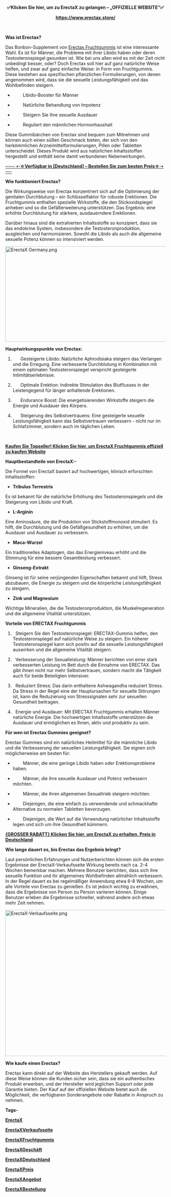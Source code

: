 <p dir="ltr" style="text-align: center;"><strong>✅Klicken Sie hier, um zu ErectaX zu gelangen &ndash; &bdquo;OFFIZIELLE WEBSITE&ldquo;✅</strong></p>
<p dir="ltr" style="text-align: center;"><strong><a href="https://www.erectax.store/" target="_blank" rel="nofollow" data-saferedirecturl="https://www.google.com/url?hl=en-GB&amp;q=https://www.erectax.store/&amp;source=gmail&amp;ust=1734244052680000&amp;usg=AOvVaw3BKhZsYXfHrWwKBN3fHStg">https://www.erectax.store/</a></strong></p>
<p dir="ltr">&nbsp;</p>
<p dir="ltr"><strong>Was ist Erectax?</strong></p>
<p dir="ltr">Das Bonbon-Supplement von&nbsp;<a href="https://www.erectax.store/" target="_blank" rel="nofollow" data-saferedirecturl="https://www.google.com/url?hl=en-GB&amp;q=https://www.erectax.store/&amp;source=gmail&amp;ust=1734244052680000&amp;usg=AOvVaw3BKhZsYXfHrWwKBN3fHStg">Erectax Fruchtgummis</a>&nbsp;ist eine interessante Wahl. Es ist f&uuml;r M&auml;nner, die Probleme mit ihrer Libido haben oder deren Testosteronspiegel gesunken ist. Wie bei uns allen wird es mit der Zeit nicht unbedingt besser, oder? Doch Erectax soll hier auf ganz nat&uuml;rliche Weise helfen, und zwar auf ganz einfache Weise: in Form von Fruchtgummis. Diese bestehen aus spezifischen pflanzlichen Formulierungen, von denen angenommen wird, dass sie die sexuelle Leistungsf&auml;higkeit und das Wohlbefinden steigern.</p>
<ul>
<li dir="ltr">
<p dir="ltr">&nbsp;&nbsp;&nbsp;&nbsp;&nbsp;&nbsp;&nbsp;&nbsp;Libido-Booster f&uuml;r M&auml;nner</p>
</li>
<li dir="ltr">
<p dir="ltr">&nbsp;&nbsp;&nbsp;&nbsp;&nbsp;&nbsp;&nbsp;&nbsp;Nat&uuml;rliche Behandlung von Impotenz</p>
</li>
<li dir="ltr">
<p dir="ltr">&nbsp;&nbsp;&nbsp;&nbsp;&nbsp;&nbsp;&nbsp;&nbsp;Steigern Sie Ihre sexuelle Ausdauer</p>
</li>
<li dir="ltr">
<p dir="ltr">&nbsp;&nbsp;&nbsp;&nbsp;&nbsp;&nbsp;&nbsp;&nbsp;Reguliert den m&auml;nnlichen Hormonhaushalt</p>
</li>
</ul>
<p dir="ltr">Diese Gummib&auml;rchen von Erectax sind bequem zum Mitnehmen und k&ouml;nnen auch einen s&uuml;&szlig;en Geschmack bieten, der sich von den herk&ouml;mmlichen Arzneimittelformulierungen, Pillen oder Tabletten unterscheidet. Dieses Produkt wird aus nat&uuml;rlichen Inhaltsstoffen hergestellt und enth&auml;lt keine damit verbundenen Nebenwirkungen.</p>
<p dir="ltr"><strong><a href="https://www.erectax.store/" target="_blank" rel="nofollow" data-saferedirecturl="https://www.google.com/url?hl=en-GB&amp;q=https://www.erectax.store/&amp;source=gmail&amp;ust=1734244052680000&amp;usg=AOvVaw3BKhZsYXfHrWwKBN3fHStg">─── ⋆&sdot;☆Verf&uuml;gbar in [Deutschland] &ndash; Bestellen Sie zum besten Preis☆&sdot;⋆ ──</a></strong></p>
<p dir="ltr"><strong>Wie funktioniert Erectax?</strong></p>
<p dir="ltr">Die Wirkungsweise von Erectax konzentriert sich auf die Optimierung der genitalen Durchblutung &ndash; ein Schl&uuml;sselfaktor f&uuml;r robuste Erektionen. Die Fruchtgummis enthalten spezielle Wirkstoffe, die den Stickoxidspiegel anheben und so die Gef&auml;&szlig;erweiterung unterst&uuml;tzen. Das Ergebnis: eine erh&ouml;hte Durchblutung f&uuml;r st&auml;rkere, ausdauerndere Erektionen.</p>
<p dir="ltr">Dar&uuml;ber hinaus sind die extrahierten Inhaltsstoffe so konzipiert, dass sie das endokrine System, insbesondere die Testosteronproduktion, ausgleichen und harmonisieren. Sowohl die Libido als auch die allgemeine sexuelle Potenz k&ouml;nnen so intensiviert werden.</p>
<p dir="ltr"><a href="https://www.erectax.store/" target="_blank" rel="nofollow" data-saferedirecturl="https://www.google.com/url?hl=en-GB&amp;q=https://www.erectax.store/&amp;source=gmail&amp;ust=1734244052680000&amp;usg=AOvVaw3BKhZsYXfHrWwKBN3fHStg"><img src="https://groups.google.com/group/erectax-fruchtgummis-verkaufsseite/attach/4af1e5bbd06c4/ErectaX%20Germany.png?part=0.2&amp;view=1" alt="ErectaX Germany.png" width="533px" height="299px" data-iml="7654.0999999996275" /></a></p>
<p dir="ltr"><strong>Hauptwirkungspunkte von Erectax:</strong></p>
<ol>
<li dir="ltr">
<p dir="ltr">&nbsp;&nbsp;&nbsp;&nbsp;&nbsp;&nbsp;Gesteigerte Libido: Nat&uuml;rliche Aphrodisiaka steigern das Verlangen und die Erregung. Eine verbesserte Durchblutung in Kombination mit einem optimalen Testosteronspiegel verspricht gesteigerte Intimit&auml;tserlebnisse.</p>
</li>
<li dir="ltr">
<p dir="ltr">&nbsp;&nbsp;&nbsp;&nbsp;&nbsp;&nbsp;Optimale Erektion: Indirekte Stimulation des Blutflusses in der Leistengegend f&uuml;r l&auml;nger anhaltende Erektionen.</p>
</li>
<li dir="ltr">
<p dir="ltr">&nbsp;&nbsp;&nbsp;&nbsp;&nbsp;&nbsp;Endurance Boost: Die energetisierenden Wirkstoffe steigern die Energie und Ausdauer des K&ouml;rpers.</p>
</li>
<li dir="ltr">
<p dir="ltr">&nbsp;&nbsp;&nbsp;&nbsp;&nbsp;&nbsp;Steigerung des Selbstvertrauens: Eine gesteigerte sexuelle Leistungsf&auml;higkeit kann das Selbstvertrauen verbessern - nicht nur im Schlafzimmer, sondern auch im t&auml;glichen Leben.</p>
</li>
</ol>
<p dir="ltr">&nbsp;</p>
<p dir="ltr"><strong><a href="https://www.erectax.store/" target="_blank" rel="nofollow" data-saferedirecturl="https://www.google.com/url?hl=en-GB&amp;q=https://www.erectax.store/&amp;source=gmail&amp;ust=1734244052680000&amp;usg=AOvVaw3BKhZsYXfHrWwKBN3fHStg">Kaufen Sie Topseller! Klicken Sie hier, um ErectaX Fruchtgummis offiziell zu kaufen Website</a></strong></p>
<p dir="ltr"><strong>Hauptbestandteile von ErectaX:-</strong></p>
<p dir="ltr">Die Formel von ErectaX basiert auf hochwertigen, klinisch erforschten Inhaltsstoffen:</p>
<ul>
<li dir="ltr">
<p dir="ltr"><strong>Tribulus Terrestris</strong></p>
</li>
</ul>
<p dir="ltr">Es ist bekannt f&uuml;r die nat&uuml;rliche Erh&ouml;hung des Testosteronspiegels und die Steigerung von Libido und Kraft.</p>
<ul>
<li dir="ltr">
<p dir="ltr"><strong>L-Arginin</strong></p>
</li>
</ul>
<p dir="ltr">Eine Aminos&auml;ure, die die Produktion von Stickstoffmonoxid stimuliert. Es hilft, die Durchblutung und die Gef&auml;&szlig;gesundheit zu erh&ouml;hen, um die Ausdauer und Ausdauer zu verbessern.</p>
<ul>
<li dir="ltr">
<p dir="ltr"><strong>Maca-Wurzel</strong></p>
</li>
</ul>
<p dir="ltr">Ein traditionelles Adaptogen, das das Energieniveau erh&ouml;ht und die Stimmung f&uuml;r eine bessere Gesamtleistung verbessert.</p>
<ul>
<li dir="ltr">
<p dir="ltr"><strong>Ginseng-Extrakt</strong></p>
</li>
</ul>
<p dir="ltr">Ginseng ist f&uuml;r seine verj&uuml;ngenden Eigenschaften bekannt und hilft, Stress abzubauen, die Energie zu steigern und die k&ouml;rperliche Leistungsf&auml;higkeit zu steigern.</p>
<ul>
<li dir="ltr">
<p dir="ltr"><strong>Zink und Magnesium</strong></p>
</li>
</ul>
<p dir="ltr">Wichtige Mineralien, die die Testosteronproduktion, die Muskelregeneration und die allgemeine Vitalit&auml;t unterst&uuml;tzen.</p>
<p dir="ltr"><strong>Vorteile von ERECTAX Fruchtgummis</strong></p>
<ol>
<li dir="ltr">
<p dir="ltr">&nbsp;&nbsp;Steigern Sie den Testosteronspiegel: ERECTAX-Gummis helfen, den Testosteronspiegel auf nat&uuml;rliche Weise zu steigern. Ein h&ouml;herer Testosteronspiegel kann sich positiv auf die sexuelle Leistungsf&auml;higkeit auswirken und die allgemeine Vitalit&auml;t steigern.</p>
</li>
<li dir="ltr">
<p dir="ltr">&nbsp;&nbsp;Verbesserung der Sexualleistung: M&auml;nner berichten von einer stark verbesserten Leistung im Bett durch die Einnahme von ERECTAX. Das gibt ihnen nicht nur mehr Selbstvertrauen, sondern macht die T&auml;tigkeit auch f&uuml;r beide Beteiligten intensiver.</p>
</li>
<li dir="ltr">
<p dir="ltr">&nbsp;&nbsp;Reduziert Stress: Das darin enthaltene Ashwagandha reduziert Stress. Da Stress in der Regel eine der Hauptursachen f&uuml;r sexuelle St&ouml;rungen ist, kann die Reduzierung von Stresssignalen sehr zur sexuellen Gesundheit beitragen.</p>
</li>
<li dir="ltr">
<p dir="ltr">&nbsp;&nbsp;Energie und Ausdauer: Mit ERECTAX Fruchtgummis erhalten M&auml;nner nat&uuml;rliche Energie. Die hochwertigen Inhaltsstoffe unterst&uuml;tzen die Ausdauer und erm&ouml;glichen es Ihnen, aktiv und produktiv zu sein.</p>
</li>
</ol>
<p dir="ltr"><strong>F&uuml;r wen ist Erectax Gummies geeignet?</strong></p>
<p dir="ltr">Erectax Gummies sind ein nat&uuml;rliches Heilmittel f&uuml;r die m&auml;nnliche Libido und die Verbesserung der sexuellen Leistungsf&auml;higkeit. Sie eignen sich m&ouml;glicherweise am besten f&uuml;r:</p>
<ul>
<li dir="ltr">
<p dir="ltr">&nbsp;&nbsp;&nbsp;&nbsp;&nbsp;&nbsp;&nbsp;&nbsp;M&auml;nner, die eine geringe Libido haben oder Erektionsprobleme haben.</p>
</li>
<li dir="ltr">
<p dir="ltr">&nbsp;&nbsp;&nbsp;&nbsp;&nbsp;&nbsp;&nbsp;&nbsp;M&auml;nner, die ihre sexuelle Ausdauer und Potenz verbessern m&ouml;chten.</p>
</li>
<li dir="ltr">
<p dir="ltr">&nbsp;&nbsp;&nbsp;&nbsp;&nbsp;&nbsp;&nbsp;&nbsp;M&auml;nner, die ihren allgemeinen Sexualtrieb steigern m&ouml;chten.</p>
</li>
<li dir="ltr">
<p dir="ltr">&nbsp;&nbsp;&nbsp;&nbsp;&nbsp;&nbsp;&nbsp;&nbsp;Diejenigen, die eine einfach zu verwendende und schmackhafte Alternative zu normalen Tabletten bevorzugen.</p>
</li>
<li dir="ltr">
<p dir="ltr">&nbsp;&nbsp;&nbsp;&nbsp;&nbsp;&nbsp;&nbsp;&nbsp;Diejenigen, die Wert auf die Verwendung nat&uuml;rlicher Inhaltsstoffe legen und sich um ihre Gesundheit k&uuml;mmern.</p>
</li>
</ul>
<p dir="ltr"><strong><a href="https://www.erectax.store/" target="_blank" rel="nofollow" data-saferedirecturl="https://www.google.com/url?hl=en-GB&amp;q=https://www.erectax.store/&amp;source=gmail&amp;ust=1734244052680000&amp;usg=AOvVaw3BKhZsYXfHrWwKBN3fHStg">{GROSSER RABATT} Klicken Sie hier, um ErectaX zu erhalten, Preis in Deutschland</a></strong></p>
<p dir="ltr"><strong>Wie lange dauert es, bis Erectax das Ergebnis bringt?</strong></p>
<p dir="ltr">Laut pers&ouml;nlichen Erfahrungen und Nutzerberichten k&ouml;nnen sich die ersten Ergebnisse der&nbsp;ErectaX-Verkaufsseite&nbsp;Wirkung bereits nach ca. 2-4 Wochen bemerkbar machen. Mehrere Benutzer berichten, dass sich ihre sexuelle Funktion und ihr allgemeines Wohlbefinden allm&auml;hlich verbessern. In der Regel dauert es bei regelm&auml;&szlig;iger Anwendung etwa 6-8 Wochen, um alle Vorteile von Erectax zu genie&szlig;en. Es ist jedoch wichtig zu erw&auml;hnen, dass die Ergebnisse von Person zu Person variieren k&ouml;nnen. Einige Benutzer erleben die Ergebnisse schneller, w&auml;hrend andere sich etwas mehr Zeit nehmen.</p>
<p dir="ltr"><a href="https://www.erectax.store/" target="_blank" rel="nofollow" data-saferedirecturl="https://www.google.com/url?hl=en-GB&amp;q=https://www.erectax.store/&amp;source=gmail&amp;ust=1734244052680000&amp;usg=AOvVaw3BKhZsYXfHrWwKBN3fHStg"><img src="https://groups.google.com/group/erectax-fruchtgummis-verkaufsseite/attach/4af1e5bbd06c4/ErectaX-Verkaufsseite.png?part=0.3&amp;view=1" alt="ErectaX-Verkaufsseite.png" width="533px" height="458px" data-iml="7348.5999999996275" /></a></p>
<p dir="ltr"><strong>Wie kaufe einen Erectax?</strong></p>
<p dir="ltr">Erectax kann direkt auf der Website des Herstellers gekauft werden. Auf diese Weise k&ouml;nnen die Kunden sicher sein, dass sie ein authentisches Produkt erwerben, und der Hersteller wird jeglichen Support oder jede Garantie bieten. Der Kauf auf der offiziellen Website bietet auch die M&ouml;glichkeit, die verf&uuml;gbaren Sonderangebote oder Rabatte in Anspruch zu nehmen.</p>
<p dir="ltr"><strong>Tags-</strong></p>
<p dir="ltr"><strong><a href="https://www.erectax.store/" target="_blank" rel="nofollow" data-saferedirecturl="https://www.google.com/url?hl=en-GB&amp;q=https://www.erectax.store/&amp;source=gmail&amp;ust=1734244052680000&amp;usg=AOvVaw3BKhZsYXfHrWwKBN3fHStg">ErectaX</a></strong></p>
<p dir="ltr"><strong><a href="https://www.erectax.store/" target="_blank" rel="nofollow" data-saferedirecturl="https://www.google.com/url?hl=en-GB&amp;q=https://www.erectax.store/&amp;source=gmail&amp;ust=1734244052680000&amp;usg=AOvVaw3BKhZsYXfHrWwKBN3fHStg">ErectaXVerkaufsseite</a></strong></p>
<p dir="ltr"><strong><a href="https://www.erectax.store/" target="_blank" rel="nofollow" data-saferedirecturl="https://www.google.com/url?hl=en-GB&amp;q=https://www.erectax.store/&amp;source=gmail&amp;ust=1734244052680000&amp;usg=AOvVaw3BKhZsYXfHrWwKBN3fHStg">ErectaXFruchtgummis</a></strong></p>
<p dir="ltr"><strong><a href="https://www.erectax.store/" target="_blank" rel="nofollow" data-saferedirecturl="https://www.google.com/url?hl=en-GB&amp;q=https://www.erectax.store/&amp;source=gmail&amp;ust=1734244052680000&amp;usg=AOvVaw3BKhZsYXfHrWwKBN3fHStg">ErectaXGesch&auml;ft</a></strong></p>
<p dir="ltr"><strong><a href="https://www.erectax.store/" target="_blank" rel="nofollow" data-saferedirecturl="https://www.google.com/url?hl=en-GB&amp;q=https://www.erectax.store/&amp;source=gmail&amp;ust=1734244052680000&amp;usg=AOvVaw3BKhZsYXfHrWwKBN3fHStg">ErectaXDeutschland</a></strong></p>
<p dir="ltr"><strong><a href="https://www.erectax.store/" target="_blank" rel="nofollow" data-saferedirecturl="https://www.google.com/url?hl=en-GB&amp;q=https://www.erectax.store/&amp;source=gmail&amp;ust=1734244052680000&amp;usg=AOvVaw3BKhZsYXfHrWwKBN3fHStg">ErectaXPreis</a></strong></p>
<p dir="ltr"><strong><a href="https://www.erectax.store/" target="_blank" rel="nofollow" data-saferedirecturl="https://www.google.com/url?hl=en-GB&amp;q=https://www.erectax.store/&amp;source=gmail&amp;ust=1734244052680000&amp;usg=AOvVaw3BKhZsYXfHrWwKBN3fHStg">ErectaXAngebot</a></strong></p>
<p dir="ltr"><strong><a href="https://www.erectax.store/" target="_blank" rel="nofollow" data-saferedirecturl="https://www.google.com/url?hl=en-GB&amp;q=https://www.erectax.store/&amp;source=gmail&amp;ust=1734244052680000&amp;usg=AOvVaw3BKhZsYXfHrWwKBN3fHStg">ErectaXBestellung</a></strong></p>
